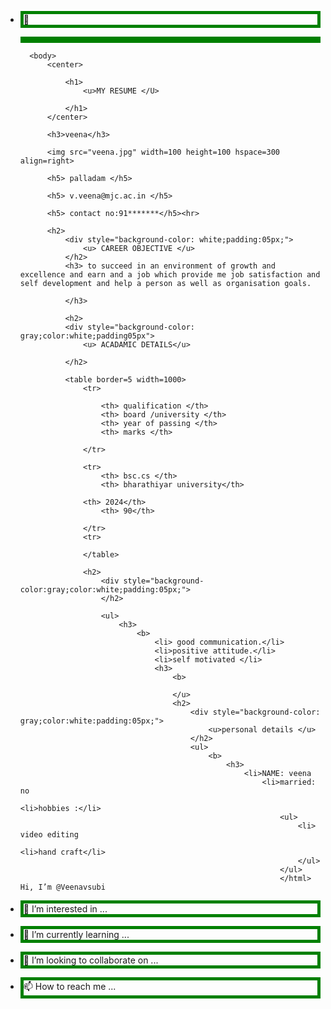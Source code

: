 - 👋<html>
    <head>
        <title> RESUME</title>
    </head>

    <style>

    p
    {
        border:5px solid green
    }
    </style>

    <p>

        <body>
            <center>

                <h1>
                    <u>MY RESUME </U>

                </h1>
            </center>

            <h3>veena</h3>

            <img src="veena.jpg" width=100 height=100 hspace=300 align=right>

            <h5> palladam </h5>

            <h5> v.veena@mjc.ac.in </h5>
           
            <h5> contact no:91*******</h5><hr>

            <h2>
                <div style="background-color: white;padding:05px;">
                    <u> CAREER OBJECTIVE </u>
                </h2>
                <h3> to succeed in an environment of growth and excellence and earn and a job which provide me job satisfaction and self development and help a person as well as organisation goals.

                </h3>

                <h2>
                <div style="background-color: gray;color:white;padding05px">
                    <u> ACADAMIC DETAILS</u>

                </h2>

                <table border=5 width=1000>
                    <tr>

                        <th> qualification </th>
                        <th> board /university </th>
                        <th> year of passing </th>
                        <th> marks </th>

                    </tr>

                    <tr>
                        <th> bsc.cs </th>
                        <th> bharathiyar university</th>
                       
                    <th> 2024</th>
                        <th> 90</th>

                    </tr>
                    <tr>

                    </table>

                    <h2>
                        <div style="background-color:gray;color:white;padding:05px;">
                        </h2>

                        <ul>
                            <h3>
                                <b>
                                    <li> good communication.</li>
                                    <li>positive attitude.</li>
                                    <li>self motivated </li>
                                    <h3>
                                        <b>

                                        </u>
                                        <h2>
                                            <div style="background-color: gray;color:white:padding:05px;">
                                                <u>personal details </u>
                                            </h2>
                                            <ul>
                                                <b>
                                                    <h3>
                                                        <li>NAME: veena
                                                            <li>married: no
                                                                <li>hobbies :</li>
                                                                <ul>
                                                                    <li> video editing
                                                                        <li>hand craft</li>
                                                                    </ul>
                                                                </ul>
                                                                </html> Hi, I’m @Veenavsubi
- 👀 I’m interested in ...
- 🌱 I’m currently learning ...
- 💞️ I’m looking to collaborate on ...
- 📫 How to reach me ...

<!---
Veenavsubi/Veenavsubi is a ✨ special ✨ repository because its `README.md` (this file) appears on your GitHub profile.
You can click the Preview link to take a look at your changes.
--->
